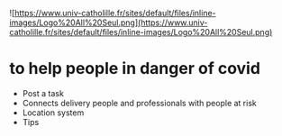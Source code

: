 ![https://www.univ-catholille.fr/sites/default/files/inline-images/Logo%20All%20Seul.png](https://www.univ-catholille.fr/sites/default/files/inline-images/Logo%20All%20Seul.png)

# to help people in danger of covid

- Post a task
- Connects delivery people and professionals with people at risk
- Location system
- Tips
